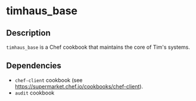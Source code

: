 # timhaus_base

## Description
`timhaus_base` is a Chef cookbook that maintains the core of Tim's systems.

## Dependencies
* `chef-client` cookbook (see https://supermarket.chef.io/cookbooks/chef-client).
* `audit` cookbook